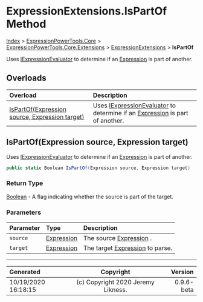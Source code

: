﻿# ExpressionExtensions.IsPartOf Method

[Index](../index.md) > [ExpressionPowerTools.Core](ExpressionPowerTools.Core.a.md) > [ExpressionPowerTools.Core.Extensions](ExpressionPowerTools.Core.Extensions.n.md) > [ExpressionExtensions](ExpressionPowerTools.Core.Extensions.ExpressionExtensions.cs.md) > **IsPartOf**

Uses [IExpressionEvaluator](ExpressionPowerTools.Core.Signatures.IExpressionEvaluator.i.md) to determine if an [Expression](https://docs.microsoft.com/dotnet/api/system.linq.expressions.expression) is part of another.

## Overloads

| Overload | Description |
| :-- | :-- |
| [IsPartOf(Expression source, Expression target)](#ispartofexpression-source-expression-target) | Uses [IExpressionEvaluator](ExpressionPowerTools.Core.Signatures.IExpressionEvaluator.i.md) to determine if an [Expression](https://docs.microsoft.com/dotnet/api/system.linq.expressions.expression) is part of another. |
## IsPartOf(Expression source, Expression target)

Uses [IExpressionEvaluator](ExpressionPowerTools.Core.Signatures.IExpressionEvaluator.i.md) to determine if an [Expression](https://docs.microsoft.com/dotnet/api/system.linq.expressions.expression) is part of another.

```csharp
public static Boolean IsPartOf(Expression source, Expression target)
```

### Return Type

 [Boolean](https://docs.microsoft.com/dotnet/api/system.boolean)  - A flag indicating whether the source is part of the target.

### Parameters

| Parameter | Type | Description |
| :-- | :-- | :-- |
| `source` | [Expression](https://docs.microsoft.com/dotnet/api/system.linq.expressions.expression) | The source [Expression](https://docs.microsoft.com/dotnet/api/system.linq.expressions.expression) . |
| `target` | [Expression](https://docs.microsoft.com/dotnet/api/system.linq.expressions.expression) | The target [Expression](https://docs.microsoft.com/dotnet/api/system.linq.expressions.expression) to parse. |



---

| Generated | Copyright | Version |
| :-- | :-: | --: |
| 10/19/2020 16:18:15 | (c) Copyright 2020 Jeremy Likness. | 0.9.6-beta |
